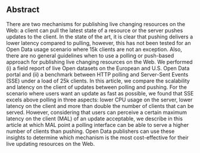 ## Abstract
There are two mechanisms for publishing live changing resources on the Web: a client can pull the latest state of a resource or the server pushes updates to the client. In the state of the art, it is clear that pushing delivers a lower latency compared to pulling, however, this has not been tested for an Open Data usage scenario where 15k clients are not an exception. Also, there are no general guidelines when to use a polling or push-based approach for publishing live changing resources on the Web. We performed (i) a field report of live Open datasets on the European and U.S. Open Data portal and (ii) a benchmark between HTTP polling and Server-Sent Events (SSE) under a load of 25k clients. In this article, we compare the scalability and latency on the client of updates between polling and pushing. For the scenario where users want an update as fast as possible, we found that SSE excels above polling in three aspects: lower CPU usage on the server, lower latency on the client and more than double the number of clients that can be served. However, considering that users can perceive a certain maximum latency on the client (MAL) of an update acceptable, we describe in this article at which MAL point a polling interface can be able to serve a higher number of clients than pushing. Open Data publishers can use these insights to determine which mechanism is the most cost-effective for their live updating resources on the Web.

<!-- <span class="printonly firstpagefooter">
<span class="footnotecopyright">
This is a print-version of an article first written for the Web. The Web-version is available at https://brechtvdv.github.io/Article-Live-Open-Data-interfaces .                              
Copyright © 2020 for this paper by its authors. Use permitted under Creative Commons License Attribution 4.0 International (CC BY 4.0).
</span>
</span> -->